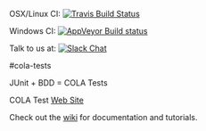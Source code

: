 OSX/Linux CI: [![Travis Build Status](https://travis-ci.org/bmsantos/cola-tests.svg?branch=master)](https://travis-ci.org/bmsantos/cola-tests)

Windows CI: [![AppVeyor Build status](https://ci.appveyor.com/api/projects/status/fkc815niqbmniq6r?svg=true)](https://ci.appveyor.com/project/bmsantos/cola-tests)

Talk to us at: [![Slack Chat](https://cola-tests.herokuapp.com/badge.svg)](https://cola-tests.herokuapp.com)


#cola-tests

JUnit + BDD = COLA Tests

COLA Test [Web Site](http://bmsantos.github.io/cola-tests/)

Check out the [wiki](https://github.com/bmsantos/cola-tests/wiki) for documentation and tutorials.
